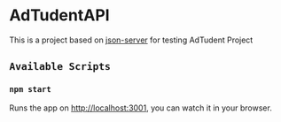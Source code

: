 # AdTudentAPI
This is a project based on [json-server](https://github.com/typicode/json-server) for testing AdTudent Project

## `Available Scripts`

### `npm start`
Runs the app on [http://localhost:3001](http://localhost:3001), you can watch it in your browser. 

